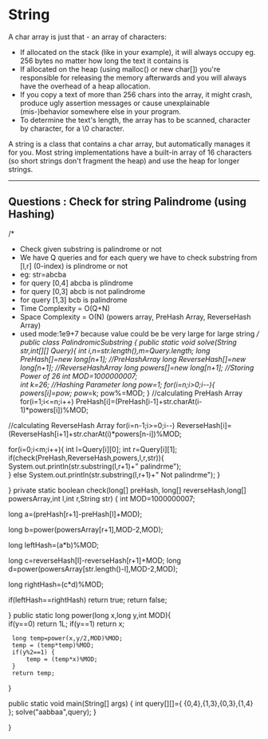 # String

A char array is just that - an array of characters:

- If allocated on the stack (like in your example), it will always occupy eg. 256 bytes no matter how long the text it contains is
- If allocated on the heap (using malloc() or new char[]) you're responsible for releasing the memory afterwards and you will always have the overhead of a heap allocation.
- If you copy a text of more than 256 chars into the array, it might crash, produce ugly assertion messages or cause unexplainable (mis-)behavior somewhere else in your program.
- To determine the text's length, the array has to be scanned, character by character, for a \0 character.

A string is a class that contains a char array, but automatically manages it for you. Most string implementations have a built-in array of 16 characters (so short strings don't fragment the heap) and use the heap for longer strings.

<hr>

## Questions : Check for string Palindrome (using Hashing)
/*
 * Check given substring is palindrome or not 
 * We have Q queries and for each query we have to check substring from [l,r] (0-index) is plindrome or not
 *  eg: str=abcba
 *  for query [0,4] abcba is plindrome
 *  for query [0,3] abcb is not palindrome
 *  for query [1,3] bcb is palindrome
 *  Time Complexity = O(Q+N)
 *  Space Complexity = O(N) (powers array, PreHash Array, ReverseHash Array)
 *  used mode:1e9+7 because value could be be very large for large string 
 */ 
public class PalindromicSubstring {
 public static void solve(String str,int[][] Query){
   int i,n=str.length(),m=Query.length;
   long PreHash[]=new long[n+1];      //PreHashArray
   long ReverseHash[]=new long[n+1];  //ReverseHashArray
   long powers[]=new long[n+1];       //Storing Power of 26
   int MOD=1000000007;  
   int k=26;    //Hashing Parameter
   long pow=1;
   for(i=n;i>0;i--){
	 powers[i]=pow;
	 pow*=k;
	 pow%=MOD;
   }
   //calculating PreHash Array
   for(i=1;i<=n;i++) PreHash[i]=(PreHash[i-1]+str.charAt(i-1)*powers[i])%MOD; 
   
   
   //calculating ReverseHash Array
   for(i=n-1;i>=0;i--) ReverseHash[i]=(ReverseHash[i+1]+str.charAt(i)*powers[n-i])%MOD;
   
   for(i=0;i<m;i++){
	 int l=Query[i][0];
	 int r=Query[i][1];
	 if(check(PreHash,ReverseHash,powers,l,r,str)){
	   System.out.println(str.substring(l,r+1)+" palindrme");	 
	 }
	 else System.out.println(str.substring(l,r+1)+" Not palindrme");
   }
   
	 
	 
 }
 private static boolean check(long[] preHash, long[] reverseHash,long[] powersArray,int l,int r,String str) {
   int MOD=1000000007;
   
   long a=(preHash[r+1]-preHash[l]+MOD);   
   
   long b=power(powersArray[r+1],MOD-2,MOD);
   
   long leftHash=(a*b)%MOD;
   
   
   long c=reverseHash[l]-reverseHash[r+1]+MOD;
   long d=power(powersArray[str.length()-l],MOD-2,MOD);
   
   long rightHash=(c*d)%MOD;

   
   if(leftHash==rightHash) return true;
   return false;
   
	
 }
 public  static long power(long x,long y,int MOD){      	
 	if(y==0) return 1L;
     if(y==1)  return x;

     long temp=power(x,y/2,MOD)%MOD;
     temp = (temp*temp)%MOD;
     if(y%2==1) {
         temp = (temp*x)%MOD;
     }
     return temp;
 }
 
public static void main(String[] args) {
	 int query[][]={
			      {0,4},{1,3},{0,3},{1,4}
	               };
	 solve("aabbaa",query);	
	}

}


